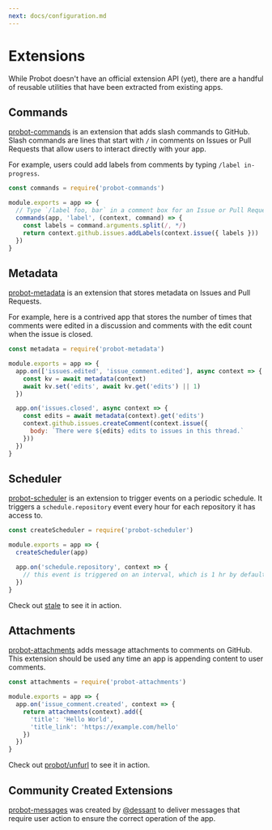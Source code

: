 ```yaml
---
next: docs/configuration.md
---
```


# Extensions

While Probot doesn't have an official extension API (yet), there are a handful of reusable utilities that have been extracted from existing apps.

## Commands

[probot-commands](http://github.com/probot/commands) is an extension that adds slash commands to GitHub. Slash commands are lines that start with `/` in comments on Issues or Pull Requests that allow users to interact directly with your app.

For example, users could add labels from comments by typing `/label in-progress`.

```js
const commands = require('probot-commands')

module.exports = app => {
  // Type `/label foo, bar` in a comment box for an Issue or Pull Request
  commands(app, 'label', (context, command) => {
    const labels = command.arguments.split(/, */)
    return context.github.issues.addLabels(context.issue({ labels }))
  })
}
```

## Metadata

[probot-metadata](https://github.com/probot/metadata) is an extension that stores metadata on Issues and Pull Requests.

For example, here is a contrived app that stores the number of times that comments were edited in a discussion and comments with the edit count when the issue is closed.

```js
const metadata = require('probot-metadata')

module.exports = app => {
  app.on(['issues.edited', 'issue_comment.edited'], async context => {
    const kv = await metadata(context)
    await kv.set('edits', await kv.get('edits') || 1)
  })

  app.on('issues.closed', async context => {
    const edits = await metadata(context).get('edits')
    context.github.issues.createComment(context.issue({
      body: `There were ${edits} edits to issues in this thread.`
    }))
  })
}
```

## Scheduler

[probot-scheduler](https://github.com/probot/scheduler) is an extension to trigger events on a periodic schedule. It triggers a `schedule.repository` event every hour for each repository it has access to.

```js
const createScheduler = require('probot-scheduler')

module.exports = app => {
  createScheduler(app)

  app.on('schedule.repository', context => {
    // this event is triggered on an interval, which is 1 hr by default
  })
}
```

Check out [stale](https://github.com/probot/stale) to see it in action.

## Attachments

[probot-attachments](https://github.com/probot/attachments) adds message attachments to comments on GitHub. This extension should be used any time an app is appending content to user comments.

```js
const attachments = require('probot-attachments')

module.exports = app => {
  app.on('issue_comment.created', context => {
    return attachments(context).add({
      'title': 'Hello World',
      'title_link': 'https://example.com/hello'
    })
  })
}
```

Check out [probot/unfurl](https://github.com/probot/unfurl) to see it in action.

## Community Created Extensions

[probot-messages](https://github.com/dessant/probot-messages) was created by [@dessant](https://github.com/dessant) to deliver messages that require user action to ensure the correct operation of the app.
